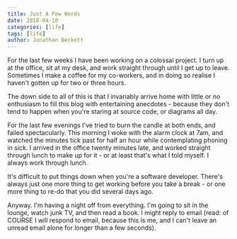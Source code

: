 ```yaml
---
title: Just A Few Words
date: 2018-04-10
categories: [life]
tags: [life]
author: Jonathan Beckett
---
```


For the last few weeks I have been working on a colossal project. I turn up at the office, sit at my desk, and work straight through until I get up to leave. Sometimes I make a coffee for my co-workers, and in doing so realise I haven't gotten up for two or three hours.

The down side to all of this is that I invariably arrive home with little or no enthusiasm to fill this blog with entertaining anecdotes - because they don't tend to happen when you're staring at source code, or diagrams all day.

For the last few evenings I've tried to burn the candle at both ends, and failed spectacularly. This morning I woke with the alarm clock at 7am, and watched the minutes tick past for half an hour while contemplating phoning in sick. I arrived in the office twenty minutes late, and worked straight through lunch to make up for it - or at least that's what I told myself. I always work through lunch.

It's difficult to put things down when you're a software developer. There's always just one more thing to get working before you take a break - or one more thing to re-do that you did several days ago.

Anyway. I'm having a night off from everything. I'm going to sit in the lounge, watch junk TV, and then read a book. I might reply to email (read: of COURSE I will respond to email, because this is me, and I can't leave an unread email alone for longer than a few seconds).